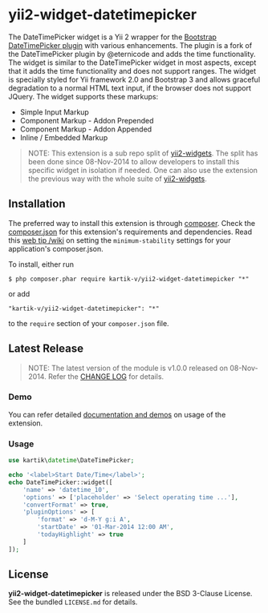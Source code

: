 yii2-widget-datetimepicker
==========================

The DateTimePicker widget is a Yii 2 wrapper for the [Bootstrap DateTimePicker plugin](http://www.malot.fr/bootstrap-datetimepicker) with various enhancements. The plugin is a fork of the DateTimePicker plugin by @eternicode and adds the time functionality. The widget is similar to the DateTimePicker widget in most aspects, except that it adds the time functionality and does not support ranges. The widget is specially styled for Yii framework 2.0 and Bootstrap 3 and allows graceful degradation to a normal HTML text input, if the browser does not support JQuery. The widget supports these markups:

* Simple Input Markup
* Component Markup - Addon Prepended
* Component Markup - Addon Appended
* Inline / Embedded Markup

> NOTE: This extension is a sub repo split of [yii2-widgets](https://github.com/kartik-v/yii2-widgets). The split has been done since 08-Nov-2014 to allow developers to install this specific widget in isolation if needed. One can also use the extension the previous way with the whole suite of [yii2-widgets](http://demos.krajee.com/widgets).

## Installation

The preferred way to install this extension is through [composer](http://getcomposer.org/download/). Check the [composer.json](https://github.com/kartik-v/yii2-widget-datetimepicker/blob/master/composer.json) for this extension's requirements and dependencies. Read this [web tip /wiki](http://webtips.krajee.com/setting-composer-minimum-stability-application/) on setting the `minimum-stability` settings for your application's composer.json.

To install, either run

```
$ php composer.phar require kartik-v/yii2-widget-datetimepicker "*"
```

or add

```
"kartik-v/yii2-widget-datetimepicker": "*"
```

to the ```require``` section of your `composer.json` file.

## Latest Release

> NOTE: The latest version of the module is v1.0.0 released on 08-Nov-2014. Refer the [CHANGE LOG](https://github.com/kartik-v/yii2-widget-datetimepicker/blob/master/CHANGE.md) for details.

### Demo

You can refer detailed [documentation and demos](http://demos.krajee.com/widget-details/datetimepicker) on usage of the extension.

### Usage

```php
use kartik\datetime\DateTimePicker;

echo '<label>Start Date/Time</label>';
echo DateTimePicker::widget([
    'name' => 'datetime_10',
    'options' => ['placeholder' => 'Select operating time ...'],
    'convertFormat' => true,
    'pluginOptions' => [
        'format' => 'd-M-Y g:i A',
        'startDate' => '01-Mar-2014 12:00 AM',
        'todayHighlight' => true
    ]
]);
```

## License

**yii2-widget-datetimepicker** is released under the BSD 3-Clause License. See the bundled `LICENSE.md` for details.